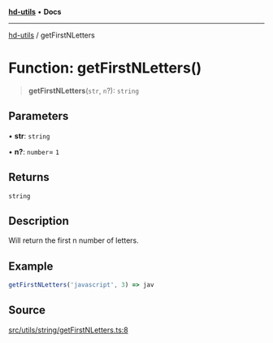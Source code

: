 [**hd-utils**](../README.md) • **Docs**

***

[hd-utils](../globals.md) / getFirstNLetters

# Function: getFirstNLetters()

> **getFirstNLetters**(`str`, `n`?): `string`

## Parameters

• **str**: `string`

• **n?**: `number`= `1`

## Returns

`string`

## Description

Will return the first n number of letters.

## Example

```ts
getFirstNLetters('javascript', 3) => jav
```

## Source

[src/utils/string/getFirstNLetters.ts:8](https://github.com/AhmadHddad/h-utils/blob/8e9e542f98b1a43a336ce585dc8666b21b0e894d/src/utils/string/getFirstNLetters.ts#L8)
